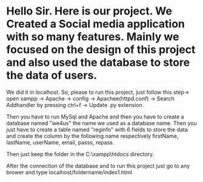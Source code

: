 # Hello Sir. Here is our project. We Created a Social media application with so many features. Mainly we focused on the design of this project and also used the database to store the data of users. 
We did it in localhost. So, please to run this project, just follow this step-> open xampp -> Apache -> config -> Apachee(httpd.conf) -> Search Addhandler by pressing ctrl+f -> Update .py extension.

Then you have to run MySql and Apache and then you have to create a database named "we4us" the name we used as a database name. Then you just have to create a table named "reginfo" with 6 fields to store the data and create the column by the following name respectively firstName, lastName, userName, email, passs, repass.

Then just keep the folder in the C:\xampp\htdocs directory.

After the connection of the database and to run this project just go to any brower and type localhost/foldername/index1.html

